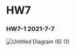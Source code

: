 # HW7
### HW7-1       2021-7-7
![Untitled Diagram (6) (1)](https://user-images.githubusercontent.com/60034043/124777556-e0759480-df72-11eb-98d0-0d97bad748ed.png)
